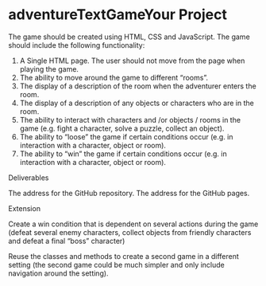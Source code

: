 # adventureTextGameYour Project
The game should be created using HTML, CSS and JavaScript. The game should include the
following functionality:
1. A Single HTML page. The user should not move from the page when playing the
game.
2. The ability to move around the game to different “rooms”.
3. The display of a description of the room when the adventurer enters the room.
4. The display of a description of any objects or characters who are in the room.
5. The ability to interact with characters and /or objects / rooms in the game (e.g. fight a
character, solve a puzzle, collect an object).
6. The ability to “loose” the game if certain conditions occur (e.g. in interaction with a
character, object or room).
7. The ability to “win” the game if certain conditions occur (e.g. in interaction with a
character, object or room).

Deliverables

The address for the GitHub repository.
The address for the GitHub pages.

Extension

Create a win condition that is dependent on several actions during the game (defeat several
enemy characters, collect objects from friendly characters and defeat a final “boss” character)

Reuse the classes and methods to create a second game in a different setting (the second
game could be much simpler and only include navigation around the setting).